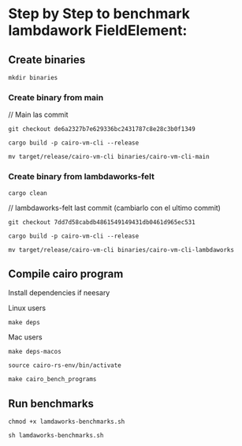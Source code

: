 # Step by Step to benchmark lambdawork FieldElement:

## Create binaries
```
mkdir binaries
```

###  Create binary from main 
// Main las commit
```
git checkout de6a2327b7e629336bc2431787c8e28c3b0f1349 
```

```
cargo build -p cairo-vm-cli --release
```

```
mv target/release/cairo-vm-cli binaries/cairo-vm-cli-main
```

###  Create binary from lambdaworks-felt 

```
cargo clean
```

// lambdaworks-felt last commit (cambiarlo con el ultimo commit)
```
git checkout 7dd7d58cabdb4861549149431db0461d965ec531 
```

```
cargo build -p cairo-vm-cli --release
```

```
mv target/release/cairo-vm-cli binaries/cairo-vm-cli-lambdaworks
```

## Compile cairo program
Install dependencies if neesary

Linux users
```
make deps
```

Mac users
```
make deps-macos
```

```
source cairo-rs-env/bin/activate
```

```
make cairo_bench_programs
```

## Run benchmarks
```
chmod +x lamdaworks-benchmarks.sh
```

```
sh lamdaworks-benchmarks.sh
```
